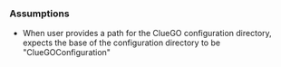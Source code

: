 ### Assumptions
- When user provides a path for the ClueGO configuration directory, expects the base of the configuration directory to be "ClueGOConfiguration"